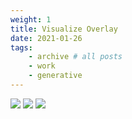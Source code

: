```yaml
---
weight: 1
title: Visualize Overlay
date: 2021-01-26
tags:
    - archive # all posts
    - work
    - generative
---
```


![](https://live.staticflickr.com/65535/53404981706_cf24797b68_b_d.jpg)
![](https://live.staticflickr.com/65535/53405303524_9486088909_b_d.jpg)
![](https://live.staticflickr.com/65535/53405164218_c0d38d09b0_b_d.jpg)